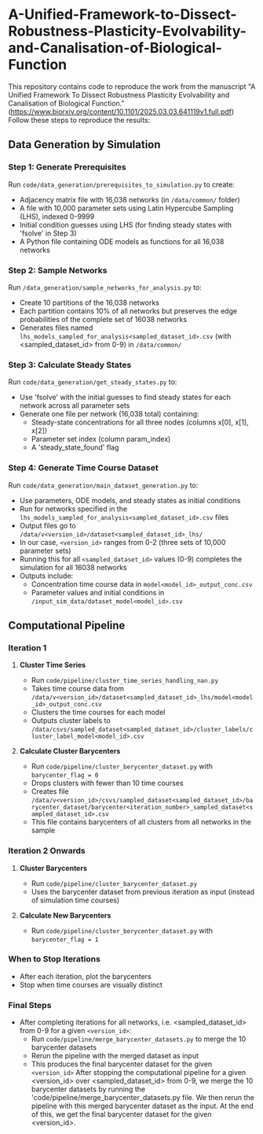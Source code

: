 # A-Unified-Framework-to-Dissect-Robustness-Plasticity-Evolvability-and-Canalisation-of-Biological-Function

This repository contains code to reproduce the work from the manuscript "A Unified Framework To Dissect Robustness Plasticity Evolvability and Canalisation of Biological Function." (https://www.biorxiv.org/content/10.1101/2025.03.03.641119v1.full.pdf) Follow these steps to reproduce the results:

## Data Generation by Simulation

### Step 1: Generate Prerequisites
Run `code/data_generation/prerequisites_to_simulation.py` to create:
- Adjacency matrix file with 16,038 networks (in `/data/common/` folder)
- A file with 10,000 parameter sets using Latin Hypercube Sampling (LHS), indexed 0-9999
- Initial condition guesses using LHS (for finding steady states with 'fsolve' in Step 3)
- A Python file containing ODE models as functions for all 16,038 networks

### Step 2: Sample Networks
Run `/data_generation/sample_networks_for_analysis.py` to:
- Create 10 partitions of the 16,038 networks
- Each partition contains 10% of all networks but preserves the edge probabilities of the complete set of 16038 networks
- Generates files named `lhs_models_sampled_for_analysis<sampled_dataset_id>.csv` (with <sampled_dataset_id> from 0-9) in `/data/common/`

### Step 3: Calculate Steady States
Run `code/data_generation/get_steady_states.py` to:
- Use 'fsolve' with the initial guesses to find steady states for each network across all parameter sets
- Generate one file per network (16,038 total) containing:
  - Steady-state concentrations for all three nodes (columns x[0], x[1], x[2])
  - Parameter set index (column param_index)
  - A 'steady_state_found' flag

### Step 4: Generate Time Course Dataset
Run `code/data_generation/main_dataset_generation.py` to:
- Use parameters, ODE models, and steady states as initial conditions
- Run for networks specified in the `lhs_models_sampled_for_analysis<sampled_dataset_id>.csv` files
- Output files go to `/data/v<version_id>/dataset<sampled_dataset_id>_lhs/` 
- In our case, `<version_id>` ranges from 0-2 (three sets of 10,000 parameter sets)
- Running this for all `<sampled_dataset_id>` values (0-9) completes the simulation for all 16038 networks
- Outputs include:
  - Concentration time course data in `model<model_id>_output_conc.csv`
  - Parameter values and initial conditions in `/input_sim_data/dataset_model<model_id>.csv`

## Computational Pipeline

### Iteration 1

1. **Cluster Time Series**
   - Run `code/pipeline/cluster_time_series_handling_nan.py`
   - Takes time course data from `/data/v<version_id>/dataset<sampled_dataset_id>_lhs/model<model_id>_output_conc.csv`
   - Clusters the time courses for each model
   - Outputs cluster labels to `/data/csvs/sampled_dataset<sampled_dataset_id>/cluster_labels/cluster_label_model<model_id>.csv`

2. **Calculate Cluster Barycenters**
   - Run `code/pipeline/cluster_berycenter_dataset.py` with `barycenter_flag = 0`
   - Drops clusters with fewer than 10 time courses
   - Creates file `/data/v<version_id>/csvs/sampled_dataset<sampled_dataset_id>/barycenter_dataset/barycenter<iteration_number>_sampled_dataset<sampled_dataset_id>.csv`
   - This file contains barycenters of all clusters from all networks in the sample

### Iteration 2 Onwards

1. **Cluster Barycenters**
   - Run `code/pipeline/cluster_barycenter_dataset.py`
   - Uses the barycenter dataset from previous iteration as input (instead of simulation time courses)

2. **Calculate New Barycenters**
   - Run `code/pipeline/cluster_berycenter_dataset.py` with `barycenter_flag = 1`

### When to Stop Iterations
- After each iteration, plot the barycenters
- Stop when time courses are visually distinct

### Final Steps
- After completing iterations for all networks, i.e. <sampled_dataset_id> from 0-9 for a given `<version_id>`:
  - Run `code/pipeline/merge_barycenter_datasets.py` to merge the 10 barycenter datasets
  - Rerun the pipeline with the merged dataset as input
  - This produces the final barycenter dataset for the given `<version_id>`
After stopping the computational pipeline for a given <version_id> over <sampled_dataset_id> from 0-9, we merge the 10 barycenter datasets by running the 'code/pipeline/merge_barycenter_datasets.py file. We then rerun the pipeline with this merged barycenter dataset as the input. At the end of this, we get the final barycenter dataset for the given <version_id>.


